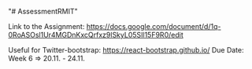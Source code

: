 "# AssessmentRMIT" 

Link to the Assignment:
https://docs.google.com/document/d/1q-0RoASOsl1Ur4MGDnKxcQrfxz9lSkyL05SIl15F9R0/edit

Useful for Twitter-bootstrap:
https://react-bootstrap.github.io/
Due Date:
Week 6 => 20.11. - 24.11.